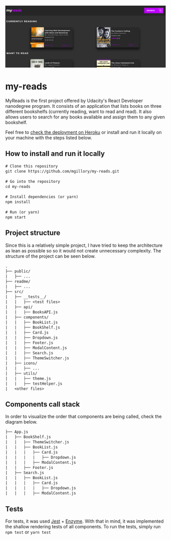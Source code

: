 ![myreads](https://raw.githubusercontent.com/mgillory/my-reads/dev/readme/myreads.png)
# my-reads

MyReads is the first project offered by Udacity's React Developer nanodegree program. It consists of an application that lists books on three different bookshelfs (currently reading, want to read and read). It also allows users to search for any books available and assign them to any given bookshelf.

Feel free to [check the deployment on Heroku](https://myreadsmatheus.herokuapp.com/)
or install and run it locally on your machine with the steps listed below.

## How to install and run it locally

```
# Clone this repository
git clone https://github.com/mgillory/my-reads.git

# Go into the repository
cd my-reads

# Install dependencies (or yarn)
npm install

# Run (or yarn)
npm start
```

## Project structure

Since this is a relatively simple project, I have tried to keep the architecture as lean as possible so so it would not create unnecessary complexity. The structure of the project can be seen below.

```
.
├── public/
|   ├── ...
├── readme/
|   ├── ...
├── src/
|   ├── __tests__/
|   |   ├── <test files>
|   ├── api/
|   |   ├── BooksAPI.js
|   ├── components/
|   |   ├── BookList.js
|   |   ├── BookShelf.js
|   |   ├── Card.js
|   |   ├── Dropdown.js
|   |   ├── Footer.js
|   |   ├── ModalContent.js
|   |   ├── Search.js
|   |   ├── ThemeSwitcher.js
|   ├── icons/
|   |   ├── ...
|   ├── utils/
|   |   ├── theme.js
|   |   ├── testHelper.js
|   <other files>
```

## Components call stack

In order to visualize the order that components are being called, check the diagram below.

```
├── App.js
|   ├── BookShelf.js
|   |   ├── ThemeSwitcher.js
|   |   ├── BookList.js
|   |   |   ├── Card.js
|   |   |   |   ├── Dropdown.js
|   |   |   ├── ModalContent.js
|   |   ├── Footer.js
|   ├── Search.js
|   |   ├── BookList.js
|   |   |   ├── Card.js
|   |   |   |   ├── Dropdown.js
|   |   |   ├── ModalContent.js
```

## Tests

For tests, it was used [Jest](https://jestjs.io/) + [Enzyme](https://github.com/airbnb/enzyme). With that in mind, it was implemented the shallow rendering tests of all components. To run the tests, simply run `npm test` or `yarn test`